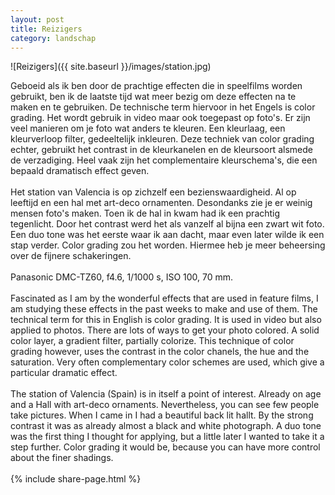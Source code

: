 ```yaml
---
layout: post
title: Reizigers
category: landschap
---
```


![Reizigers]({{ site.baseurl }}/images/station.jpg)

Geboeid als ik ben door de prachtige effecten die in speelfilms worden gebruikt, ben ik de laatste tijd wat meer bezig om deze effecten na te maken en te gebruiken. De technische term hiervoor in het Engels is color grading. Het wordt gebruik in video maar ook toegepast op foto's. Er zijn veel manieren om je foto wat anders te kleuren. Een kleurlaag, een kleurverloop filter, gedeeltelijk inkleuren. Deze techniek van color grading echter, gebruikt het contrast in de kleurkanelen en de kleursoort alsmede de verzadiging. Heel vaak zijn het complementaire kleurschema's, die een bepaald dramatisch effect geven.
<br><br>
Het station van Valencia is op zichzelf een bezienswaardigheid. Al op leeftijd en een hal met art-deco ornamenten. Desondanks zie je er weinig mensen foto's maken. Toen ik de hal in kwam had ik een prachtig tegenlicht. Door het contrast werd het als vanzelf al bijna een zwart wit foto. Een duo tone was het eerste waar ik aan dacht, maar even later wilde ik een stap verder. Color grading zou het worden. Hiermee heb je meer beheersing over de fijnere schakeringen.
<br><br>
Panasonic DMC-TZ60, f4.6, 1/1000 s, ISO 100, 70 mm.
<br><br>
Fascinated as I am by the wonderful effects that are used in feature films, I am studying these effects in the past weeks to make and use of them. The technical term for this in English is color grading. It is used in video but also applied to photos. There are lots of ways to get your photo colored. A solid color layer, a gradient filter, partially colorize. This technique of color grading however, uses the contrast in the color chanels, the hue and the saturation. Very often complementary color schemes are used, which give a particular dramatic effect.
<br><br>
The  station of Valencia (Spain) is in itself a point of interest. Already on age and a Hall with art-deco ornaments. Nevertheless, you can see few people take pictures. When I came in I had a beautiful back lit hallt. By the strong contrast it was as already almost a black and white photograph. A duo tone was the first thing I thought for applying, but a little later I wanted to take it a step further. Color grading it would be, because you can have more control about the finer shadings.
<br><br>
{% include share-page.html %}
